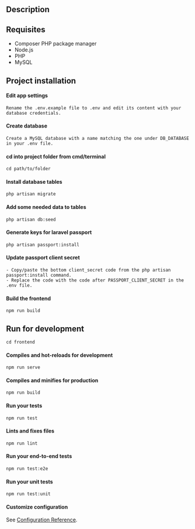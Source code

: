 ## Description

## Requisites
* Composer PHP package manager
* Node.js
* PHP
* MySQL

## Project installation

#### Edit app settings
```
Rename the .env.example file to .env and edit its content with your database credentials.
```

#### Create database
```
Create a MySQL database with a name matching the one under DB_DATABASE in your .env file.
```

#### cd into project folder from cmd/terminal
```
cd path/to/folder
```

#### Install database tables
```
php artisan migrate
```

#### Add some needed data to tables
```
php artisan db:seed
```

#### Generate keys for laravel passport
```
php artisan passport:install
```

#### Update passport client secret
```
- Copy/paste the bottom client_secret code from the php artisan passport:install command.
- Replace the code with the code after PASSPORT_CLIENT_SECRET in the .env file.
```

#### Build the frontend
```
npm run build
```

## Run for development
```
cd frontend
```

#### Compiles and hot-reloads for development
```
npm run serve
```

#### Compiles and minifies for production
```
npm run build
```

#### Run your tests
```
npm run test
```

#### Lints and fixes files
```
npm run lint
```

#### Run your end-to-end tests
```
npm run test:e2e
```

#### Run your unit tests
```
npm run test:unit
```

#### Customize configuration
See [Configuration Reference](https://cli.vuejs.org/config/).
